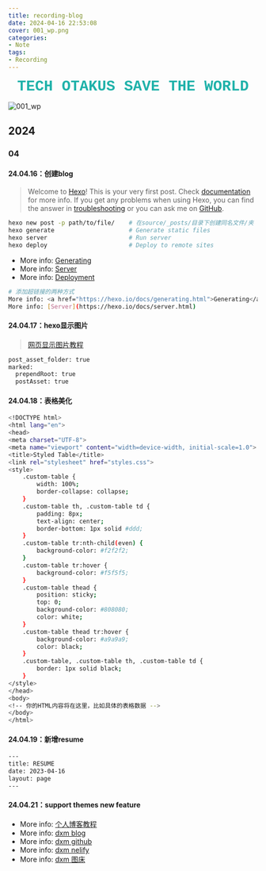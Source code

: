 ```yaml
---
title: recording-blog 
date: 2024-04-16 22:53:08
cover: 001_wp.png
categories:
- Note
tags:
- Recording
---
```


<div style="text-align: center; font-size: 30px; font-weight: bold; font-family: 'Courier New', Courier, monospace; color: lightseagreen;">
    TECH OTAKUS SAVE THE WORLD
</div>

![001_wp](001_wp.png)
## 2024
### 04
#### 24.04.16：创建blog
> Welcome to [Hexo](https://hexo.io/)! This is your very first post. Check [documentation](https://hexo.io/docs/) for more info. If you get any problems when using Hexo, you can find the answer in [troubleshooting](https://hexo.io/docs/troubleshooting.html) or you can ask me on [GitHub](https://github.com/hexojs/hexo/issues).

```bash
hexo new post -p path/to/file/    # 在source/_posts/目录下创建同名文件/夹
hexo generate                     # Generate static files
hexo server                       # Run server
hexo deploy                       # Deploy to remote sites
```

- More info: <a href="https://hexo.io/docs/generating.html">Generating</a>
- More info: [Server](https://hexo.io/docs/server.html)
- More info: [Deployment](https://hexo.io/docs/one-command-deployment.html)

```bash
# 添加超链接的两种方式
More info: <a href="https://hexo.io/docs/generating.html">Generating</a>
More info: [Server](https://hexo.io/docs/server.html)
```

#### 24.04.17：hexo显示图片
> <a href="https://zhuanlan.zhihu.com/p/645679541">网页显示图片教程</a>
```bash
post_asset_folder: true
marked:
  prependRoot: true
  postAsset: true
```

#### 24.04.18：表格美化
```bash
<!DOCTYPE html>
<html lang="en">
<head>
<meta charset="UTF-8">
<meta name="viewport" content="width=device-width, initial-scale=1.0">
<title>Styled Table</title>
<link rel="stylesheet" href="styles.css">
<style>
    .custom-table {
        width: 100%;
        border-collapse: collapse;
    }
    .custom-table th, .custom-table td {
        padding: 8px;
        text-align: center;
        border-bottom: 1px solid #ddd;
    }
    .custom-table tr:nth-child(even) {
        background-color: #f2f2f2;
    }
    .custom-table tr:hover {
        background-color: #f5f5f5;
    }
    .custom-table thead {
        position: sticky;
        top: 0;
        background-color: #808080;
        color: white;
    }
    .custom-table thead tr:hover {
        background-color: #a9a9a9;
        color: black;
    }
    .custom-table, .custom-table th, .custom-table td {
        border: 1px solid black;
    }
</style>
</head>
<body>
<!-- 你的HTML内容将在这里，比如具体的表格数据 -->
</body>
</html>
```

#### 24.04.19：新增resume
```bash
---
title: RESUME
date: 2023-04-16
layout: page
---
```

#### 24.04.21：support themes new feature

- More info: <a href="https://blog.cuijiacai.com/blog-building/">个人博客教程</a>
- More info: [dxm blog](https://blogdxm.netlify.app/)
- More info: [dxm github](https://github.com/)
- More info: [dxm nelify](https://app.netlify.com/sites/blogdxm/overview)
- More info: [dxm 图床](https://pic.gimhoy.com/#1)